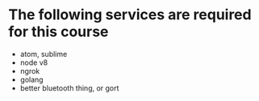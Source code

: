 # The following services are required for this course

- atom, sublime
- node v8
- ngrok
- golang
- better bluetooth thing, or gort


## 